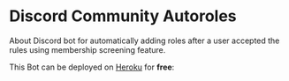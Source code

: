 # Discord Community Autoroles

About
Discord bot for automatically adding roles after a user accepted the rules using membership screening feature.

This Bot can be deployed on [Heroku](https://heroku.com) for **free**:
